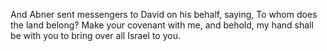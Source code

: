 And Abner sent messengers to David on his behalf, saying, To whom does the land belong? Make your covenant with me, and behold, my hand shall be with you to bring over all Israel to you.
